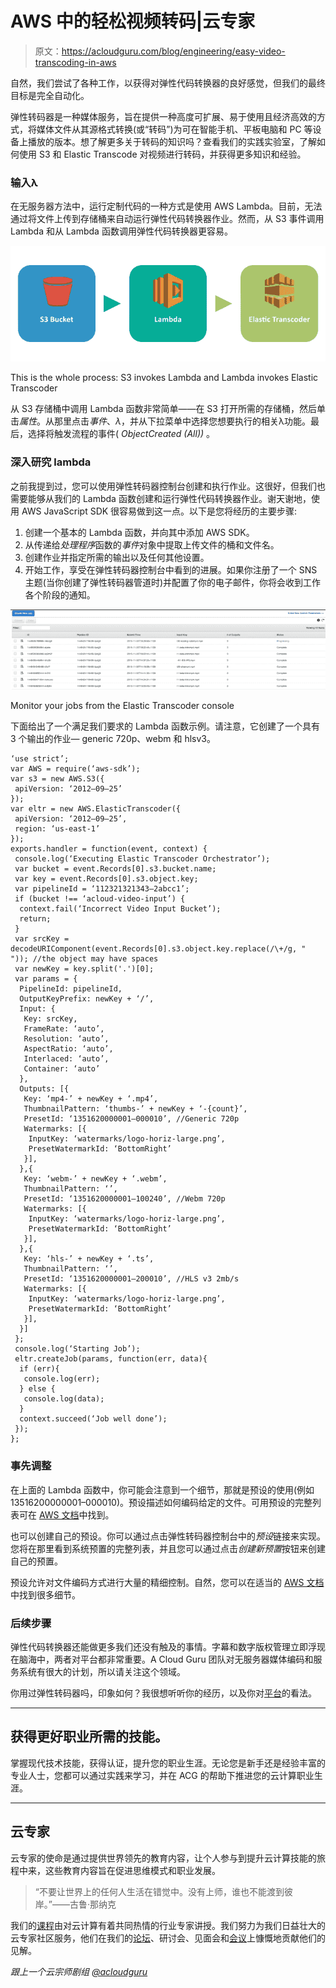 # AWS 中的轻松视频转码|云专家

> 原文：<https://acloudguru.com/blog/engineering/easy-video-transcoding-in-aws>

自然，我们尝试了各种工作，以获得对弹性代码转换器的良好感觉，但我们的最终目标是完全自动化。

弹性转码器是一种媒体服务，旨在提供一种高度可扩展、易于使用且经济高效的方式，将媒体文件从其源格式转换(或“转码”)为可在智能手机、平板电脑和 PC 等设备上播放的版本。想了解更多关于转码的知识吗？查看我们的实践实验室，了解如何使用 S3 和 Elastic Transcode 对视频进行转码，并获得更多知识和经验。

### 输入λ

在无服务器方法中，运行定制代码的一种方式是使用 AWS Lambda。目前，无法通过将文件上传到存储桶来自动运行弹性代码转换器作业。然而，从 S3 事件调用 Lambda 和从 Lambda 函数调用弹性代码转换器更容易。

![The whole process: S3 invokes Lambda and Lambda invokes Elastic Transcoder. ](img/6f70f28ac4bf7a4548c712d2ae6f00de.png)

This is the whole process: S3 invokes Lambda and Lambda invokes Elastic Transcoder

从 S3 存储桶中调用 Lambda 函数非常简单——在 S3 打开所需的存储桶，然后单击*属性*。从那里点击*事件*、*λ*，并从下拉菜单中选择您想要执行的相关λ功能。最后，选择将触发流程的事件( *ObjectCreated (All))* 。

### 深入研究 lambda

之前我提到过，您可以使用弹性转码器控制台创建和执行作业。这很好，但我们也需要能够从我们的 Lambda 函数创建和运行弹性代码转换器作业。谢天谢地，使用 AWS JavaScript SDK 很容易做到这一点。以下是您将经历的主要步骤:

1.  创建一个基本的 Lambda 函数，并向其中添加 AWS SDK。
2.  从传递给*处理程序*函数的*事件*对象中提取上传文件的桶和文件名。
3.  创建作业并指定所需的输出以及任何其他设置。
4.  开始工作，享受在弹性转码器控制台中看到的进展。如果你注册了一个 SNS 主题(当你创建了弹性转码器管道时)并配置了你的电子邮件，你将会收到工作各个阶段的通知。

![Monitor your jobs from the Elastic Transcoder console.](img/095a4ccc67826d6228d8c7e5dc2d2d70.png)

Monitor your jobs from the Elastic Transcoder console

下面给出了一个满足我们要求的 Lambda 函数示例。请注意，它创建了一个具有 3 个输出的作业— generic 720p、webm 和 hlsv3。

```
‘use strict’;
var AWS = require(‘aws-sdk’);
var s3 = new AWS.S3({
 apiVersion: ‘2012–09–25’
});
var eltr = new AWS.ElasticTranscoder({
 apiVersion: ‘2012–09–25’,
 region: ‘us-east-1’
});
exports.handler = function(event, context) {
 console.log(‘Executing Elastic Transcoder Orchestrator’);
 var bucket = event.Records[0].s3.bucket.name;
 var key = event.Records[0].s3.object.key;
 var pipelineId = ‘112321321343–2abcc1’;
 if (bucket !== ‘acloud-video-input’) {
  context.fail(‘Incorrect Video Input Bucket’);
  return;
 }
 var srcKey =  decodeURIComponent(event.Records[0].s3.object.key.replace(/\+/g, " ")); //the object may have spaces  
 var newKey = key.split('.')[0];
 var params = {
  PipelineId: pipelineId,
  OutputKeyPrefix: newKey + ‘/’,
  Input: {
   Key: srcKey,
   FrameRate: ‘auto’,
   Resolution: ‘auto’,
   AspectRatio: ‘auto’,
   Interlaced: ‘auto’,
   Container: ‘auto’
  },
  Outputs: [{
   Key: ‘mp4-’ + newKey + ‘.mp4’,
   ThumbnailPattern: ‘thumbs-’ + newKey + ‘-{count}’,
   PresetId: ‘1351620000001–000010’, //Generic 720p
   Watermarks: [{
    InputKey: ‘watermarks/logo-horiz-large.png’,
    PresetWatermarkId: ‘BottomRight’
   }],
  },{
   Key: ‘webm-’ + newKey + ‘.webm’,
   ThumbnailPattern: ‘’,
   PresetId: ‘1351620000001–100240’, //Webm 720p
   Watermarks: [{
    InputKey: ‘watermarks/logo-horiz-large.png’,
    PresetWatermarkId: ‘BottomRight’
   }],
  },{
   Key: ‘hls-’ + newKey + ‘.ts’,
   ThumbnailPattern: ‘’,
   PresetId: ‘1351620000001–200010’, //HLS v3 2mb/s
   Watermarks: [{
    InputKey: ‘watermarks/logo-horiz-large.png’,
    PresetWatermarkId: ‘BottomRight’
   }],
  }]
 };
 console.log(‘Starting Job’);
 eltr.createJob(params, function(err, data){
  if (err){
   console.log(err);
  } else {
   console.log(data);
  }
  context.succeed(‘Job well done’);
 });
};
```

### 事先调整

在上面的 Lambda 函数中，你可能会注意到一个细节，那就是预设的使用(例如 13516200000001–000010)。预设描述如何编码给定的文件。可用预设的完整列表可在 [AWS 文档](http://docs.aws.amazon.com/elastictranscoder/latest/developerguide/system-presets.html)中找到。

也可以创建自己的预设。你可以通过点击弹性转码器控制台中的*预设*链接来实现。您将在那里看到系统预置的完整列表，并且您可以通过点击*创建新预置*按钮来创建自己的预置。

预设允许对文件编码方式进行大量的精细控制。自然，您可以在适当的 [AWS 文档](http://docs.aws.amazon.com/elastictranscoder/latest/developerguide/preset-settings.html)中找到很多细节。

### 后续步骤

弹性代码转换器还能做更多我们还没有触及的事情。字幕和数字版权管理立即浮现在脑海中，两者对平台都非常重要。A Cloud Guru 团队对无服务器媒体编码和服务系统有很大的计划，所以请关注这个领域。

你用过弹性转码器吗，印象如何？我很想听听你的经历，以及你对[平台](https://acloud.guru/)的看法。

* * *

## 获得更好职业所需的技能。

掌握现代技术技能，获得认证，提升您的职业生涯。无论您是新手还是经验丰富的专业人士，您都可以通过实践来学习，并在 ACG 的帮助下推进您的云计算职业生涯。

* * *

## 云专家

云专家的使命是通过提供世界领先的教育内容，让个人参与到提升云计算技能的旅程中来，这些教育内容旨在促进思维模式和职业发展。

> “不要让世界上的任何人生活在错觉中。没有上师，谁也不能渡到彼岸。”——古鲁·那纳克

我们的[课程](https://acloudguru.com/browse-training)由对云计算有着共同热情的行业专家讲授。我们努力为我们日益壮大的云专家社区服务，他们在我们的[论坛](https://acloud.guru/forums/home)、研讨会、见面会和[会议](https://acloud.guru/serverless)上慷慨地贡献他们的见解。

*跟上一个云宗师剧组* [*@acloudguru*](https://twitter.com/acloudguru)
